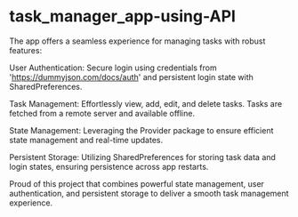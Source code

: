 # task_manager_app-using-API
The app offers a seamless experience for managing tasks with robust features:

User Authentication: Secure login using credentials from 'https://dummyjson.com/docs/auth' and persistent login state with SharedPreferences.

Task Management: Effortlessly view, add, edit, and delete tasks. Tasks are fetched from a remote server and available offline.

State Management: Leveraging the Provider package to ensure efficient state management and real-time updates.

Persistent Storage: Utilizing SharedPreferences for storing task data and login states, ensuring persistence across app restarts.

Proud of this project that combines powerful state management, user authentication, and persistent storage to deliver a smooth task management experience. 

 
